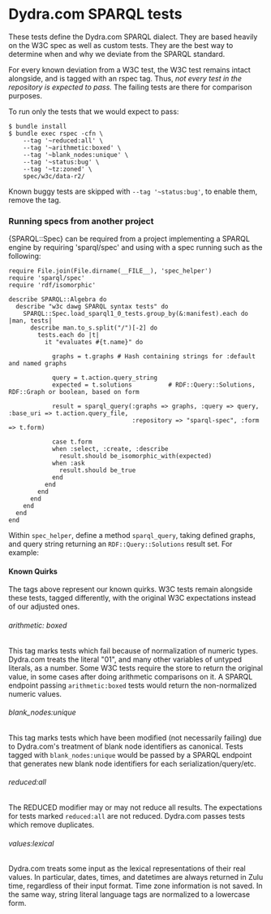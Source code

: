 Dydra.com SPARQL tests
=====================

These tests define the Dydra.com SPARQL dialect. They are based heavily on the
W3C spec as well as custom tests. They are the best way to determine when and
why we deviate from the SPARQL standard.

For every known deviation from a W3C test, the W3C test remains intact
alongside, and is tagged with an rspec tag. Thus, *not every test in the
repository is expected to pass.* The failing tests are there for comparison
purposes.

To run only the tests that we would expect to pass:

    $ bundle install
    $ bundle exec rspec -cfn \
        --tag '~reduced:all' \
        --tag '~arithmetic:boxed' \
        --tag '~blank_nodes:unique' \
        --tag '~status:bug' \
        --tag '~tz:zoned' \
        spec/w3c/data-r2/

Known buggy tests are skipped with `--tag '~status:bug'`, to enable them,
remove the tag.

### Running specs from another project
{SPARQL::Spec} can be required from a project implementing a SPARQL engine by requiring
'sparql/spec' and using with a spec running such as the following:

    require File.join(File.dirname(__FILE__), 'spec_helper')
    require 'sparql/spec'
    require 'rdf/isomorphic'

    describe SPARQL::Algebra do
      describe "w3c dawg SPARQL syntax tests" do
        SPARQL::Spec.load_sparql1_0_tests.group_by(&:manifest).each do |man, tests|
          describe man.to_s.split("/")[-2] do
            tests.each do |t|
              it "evaluates #{t.name}" do

                graphs = t.graphs # Hash containing strings for :default and named graphs

                query = t.action.query_string
                expected = t.solutions          # RDF::Query::Solutions, RDF::Graph or boolean, based on form

                result = sparql_query(:graphs => graphs, :query => query, :base_uri => t.action.query_file,
                                      :repository => "sparql-spec", :form => t.form)

                case t.form
                when :select, :create, :describe
                  result.should be_isomorphic_with(expected)
                when :ask
                  result.should be_true
                end
              end
            end
          end
        end
      end
    end

Within `spec_helper`, define a method `sparql_query`, taking defined graphs, and query string
returning an `RDF::Query::Solutions` result set. For example:

#### Known Quirks

The tags above represent our known quirks. W3C tests remain alongside these
tests, tagged differently, with the original W3C expectations instead of our
adjusted ones.

###### arithmetic: boxed

This tag marks tests which fail because of normalization of numeric types.
Dydra.com treats the literal "01", and many other variables of untyped
literals, as a number. Some W3C tests require the store to return the original
value, in some cases after doing arithmetic comparisons on it. A SPARQL
endpoint passing `arithmetic:boxed` tests would return the non-normalized
numeric values.

###### blank_nodes:unique

This tag marks tests which have been modified (not necessarily failing) due to
Dydra.com's treatment of blank node identifiers as canonical. Tests tagged with
`blank_nodes:unique` would be passed by a SPARQL endpoint that generates new
blank node identifiers for each serialization/query/etc.

###### reduced:all

The REDUCED modifier may or may not reduce all results. The expectations for
tests marked `reduced:all` are not reduced. Dydra.com passes tests which remove
duplicates.

###### values:lexical

Dydra.com treats some input as the lexical representations of their real
values. In particular, dates, times, and datetimes are always returned in Zulu
time, regardless of their input format. Time zone information is not saved. In
the same way, string literal language tags are normalized to a lowercase form.


